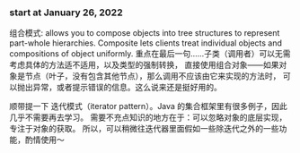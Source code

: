 ### start at January 26, 2022

组合模式: allows you to compose objects into tree structures to
    represent part-whole hierarchies. Composite lets clients treat 
    individual objects and compositions of object uniformly.
重点在最后一句……子类（调用者）可以无需考虑具体的方法适不适用，以及类型的强制转换，
直接使用组合对象——如果对象是节点（叶子，没有包含其他节点），那么调用不应该由它来实现的方法时，
可以抛出异常，或者提示错误的信息。这么说来还是挺好用的。

顺带提一下 迭代模式（iterator pattern）。Java 的集合框架里有很多例子，因此几乎不需要再去学习。
需要不充点知识的地方在于：可以忽略对象的底层实现，专注于对象的获取。
所以，可以稍微往迭代器里面假如一些除迭代之外的一些功能，酌情使用～